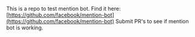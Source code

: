 This is a repo to test mention bot.
Find it here: [https://github.com/facebook/mention-bot](https://github.com/facebook/mention-bot)
Submit PR's to see if mention bot is working.